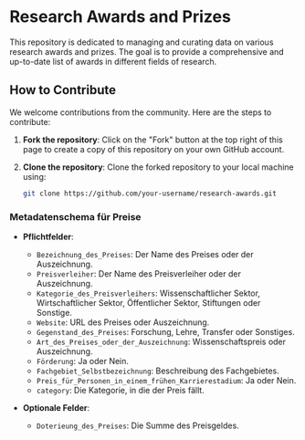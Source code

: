 # Research Awards and Prizes

This repository is dedicated to managing and curating data on various research awards and prizes. The goal is to provide a comprehensive and up-to-date list of awards in different fields of research.

## How to Contribute

We welcome contributions from the community. Here are the steps to contribute:

1. **Fork the repository**: Click on the "Fork" button at the top right of this page to create a copy of this repository on your own GitHub account.

2. **Clone the repository**: Clone the forked repository to your local machine using:
   ```sh
   git clone https://github.com/your-username/research-awards.git

### Metadatenschema für Preise

- **Pflichtfelder**:
  - `Bezeichnung_des_Preises`: Der Name des Preises oder der Auszeichnung.
  - `Preisverleiher`: Der Name des Preisverleiher oder der Auszeichnung.
  - `Kategorie_des_Preisverleihers`: Wissenschaftlicher Sektor, Wirtschaftlicher Sektor, Öffentlicher Sektor, Stiftungen oder Sonstige.
  - `Website`: URL des Preises oder Auszeichnung.
  - `Gegenstand_des_Preises`: Forschung, Lehre, Transfer oder Sonstiges.
  - `Art_des_Preises_oder_der_Auszeichnung`: Wissenschaftspreis oder Auszeichnung.
  - `Förderung`: Ja oder Nein.
  - `Fachgebiet_Selbstbezeichnung`: Beschreibung des Fachgebietes.
  - `Preis_für_Personen_in_einem_frühen_Karrierestadium`: Ja oder Nein.
  - `category`: Die Kategorie, in die der Preis fällt.
  

- **Optionale Felder**:
  - `Doterieung_des_Preises`: Die Summe des Preisgeldes.
